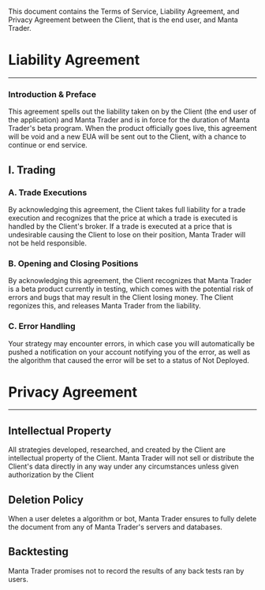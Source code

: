 
This document contains the Terms of Service, Liability Agreement, and Privacy Agreement between the Client, that is the end user, and Manta Trader. 


# Liability Agreement
---
### Introduction & Preface
This agreement spells out the liability taken on by the Client (the end user of the application) and Manta Trader and is in force for the duration
of Manta Trader's beta program. When the product officially goes live, this agreement will be void and a new EUA will be sent out to the Client, with 
a chance to continue or end service. 
## I. Trading
### A. Trade Executions
By acknowledging this agreement, the Client takes full liability for a trade execution and recognizes that the price at which a trade is executed 
is handled by the Client's broker. If a trade is executed at a price that is undesirable causing the Client to lose on their position, Manta Trader
will not be held responsible.
### B. Opening and Closing Positions
By acknowledging this agreement, the Client recognizes that Manta Trader is a beta product currently in testing, which comes with the potential 
risk of errors and bugs that may result in the Client losing money. The Client regonizes this, and releases Manta Trader from the liability. 
### C. Error Handling 
Your strategy may encounter errors, in which case you will automatically be pushed a notification on your account notifying you of the error,
as well as the algorithm that caused the error will be set to a status of Not Deployed. 

# Privacy Agreement
---
## Intellectual Property
All strategies developed, researched, and created by the Client are intellectual property of the Client. Manta Trader will not sell or distribute the Client's data directly in any way under any circumstances unless given authorization by the Client 
## Deletion Policy
When a user deletes a algorithm or bot, Manta Trader ensures to fully delete the document from any of Manta Trader's servers and databases. 
## Backtesting 
Manta Trader promises not to record the results of any back tests ran by users. 
